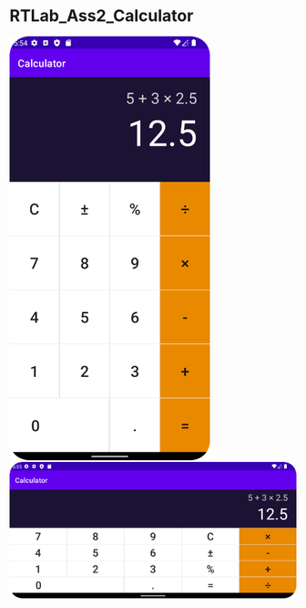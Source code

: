 # RTLab_Ass2_Calculator
![portrait](/screenshot_portrait_layout.png)
![landscape](/screenshot_landscape_layout.png)
